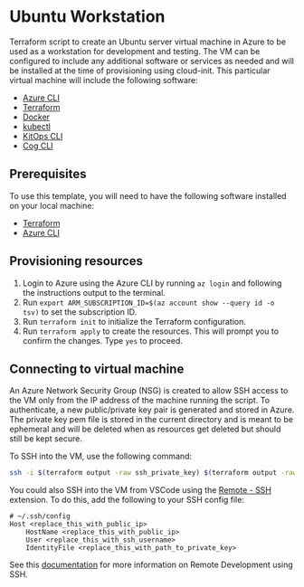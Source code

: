 # Ubuntu Workstation

Terraform script to create an Ubuntu server virtual machine in Azure to be used as a workstation for development and testing. The VM can be configured to include any additional software or services as needed and will be installed at the time of provisioning using cloud-init. This particular virtual machine will include the following software:

- [Azure CLI](https://learn.microsoft.com/cli/azure/install-azure-cli)
- [Terraform](https://developer.hashicorp.com/terraform/install)
- [Docker](https://www.docker.com/get-started/)
- [kubectl](https://kubernetes.io/docs/tasks/tools/#kubectl)
- [KitOps CLI](https://kitops.org/docs/cli/installation/)
- [Cog CLI](https://cog.run/getting-started/#install-cog)

## Prerequisites

To use this template, you will need to have the following software installed on your local machine:

- [Terraform](https://www.terraform.io/downloads.html)
- [Azure CLI](https://docs.microsoft.com/cli/azure/install-azure-cli)

## Provisioning resources

1. Login to Azure using the Azure CLI by running `az login` and following the instructions output to the terminal.
1. Run `export ARM_SUBSCRIPTION_ID=$(az account show --query id -o tsv)` to set the subscription ID.
1. Run `terraform init` to initialize the Terraform configuration.
1. Run `terraform apply` to create the resources. This will prompt you to confirm the changes. Type `yes` to proceed.

## Connecting to virtual machine

An Azure Network Security Group (NSG) is created to allow SSH access to the VM only from the IP address of the machine running the script. To authenticate, a new public/private key pair is generated and stored in Azure. The private key pem file is stored in the current directory and is meant to be ephemeral and will be deleted when as resources get deleted but should still be kept secure.

To SSH into the VM, use the following command:

```bash
ssh -i $(terraform output -raw ssh_private_key) $(terraform output -raw ssh_username)@$(terraform output -raw public_ip)
```

You could also SSH into the VM from VSCode using the [Remote - SSH](https://marketplace.visualstudio.com/items?itemName=ms-vscode-remote.remote-ssh) extension. To do this, add the following to your SSH config file:

```text
# ~/.ssh/config
Host <replace_this_with_public_ip>
    HostName <replace_this_with_public_ip>
    User <replace_this_with_ssh_username>
    IdentityFile <replace_this_with_path_to_private_key>
```

See this [documentation](https://code.visualstudio.com/docs/remote/ssh) for more information on Remote Development using SSH.
